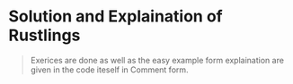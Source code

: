 # Solution and Explaination of Rustlings
> Exerices are done as well as the easy example form explaination are given in the code iteself in Comment form.
